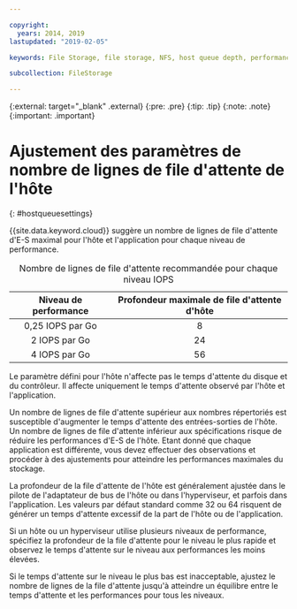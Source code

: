 ```yaml
---

copyright:
  years: 2014, 2019
lastupdated: "2019-02-05"

keywords: File Storage, file storage, NFS, host queue depth, performance tuning

subcollection: FileStorage

---
```

{:external: target="_blank" .external}
{:pre: .pre}
{:tip: .tip}
{:note: .note}
{:important: .important}

# Ajustement des paramètres de nombre de lignes de file d'attente de l'hôte
{: #hostqueuesettings}

{{site.data.keyword.cloud}} suggère un nombre de lignes de file d'attente d'E-S maximal pour l'hôte et l'application pour chaque niveau de performance.

<table align="center">
  <caption>Nombre de lignes de file d'attente recommandée pour chaque niveau IOPS</caption>
        <thead>
	    <tr>
		<th>Niveau de performance</th>
		<th>Profondeur maximale de file d'attente d'hôte</th>
	    </tr>
	</thead>
	<tbody>
   	    <tr>
		<td style="text-align: center; vertical-align: middle;">0,25 IOPS par Go</td>
		<td style="text-align: center; vertical-align: middle;">8</td>
	    </tr>
	    <tr>
		<td style="text-align: center; vertical-align: middle;">2 IOPS par Go</td>
		<td style="text-align: center; vertical-align: middle;">24</td>
	    </tr>
	    <tr>
		<td style="text-align: center; vertical-align: middle;">4 IOPS par Go</td>
		<td style="text-align: center; vertical-align: middle;">56</td>
            </tr>
         </tbody>
</table>


Le paramètre défini pour l'hôte n'affecte pas le temps d'attente du disque et du contrôleur. Il affecte uniquement le temps d'attente observé par l'hôte et l'application.

Un nombre de lignes de file d'attente supérieur aux nombres répertoriés est susceptible d'augmenter le temps d'attente des entrées-sorties de l'hôte. Un nombre de lignes de file d'attente inférieur aux spécifications risque de réduire les performances d'E-S de l'hôte. Etant donné que chaque application est différente, vous devez effectuer des observations et procéder à des ajustements pour atteindre les performances maximales du stockage.

La profondeur de la file d'attente de l'hôte est généralement ajustée dans le pilote de l'adaptateur de bus de l'hôte ou dans l'hyperviseur, et parfois dans l'application. Les valeurs par défaut standard comme 32 ou 64 risquent de générer un temps d'attente excessif de la part de l'hôte ou de l'application.

Si un hôte ou un hyperviseur utilise plusieurs niveaux de performance, spécifiez la profondeur de la file d'attente pour le niveau le plus rapide et observez le temps d'attente sur le niveau aux performances les moins élevées.

Si le temps d'attente sur le niveau le plus bas est inacceptable, ajustez le nombre de lignes de la file d'attente jusqu'à atteindre un équilibre entre le temps d'attente et les performances pour tous les niveaux.
